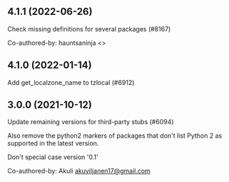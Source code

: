 ## 4.1.1 (2022-06-26)

Check missing definitions for several packages (#8167)

Co-authored-by: hauntsaninja <>

## 4.1.0 (2022-01-14)

Add get_localzone_name to tzlocal (#6912)

## 3.0.0 (2021-10-12)

Update remaining versions for third-party stubs (#6094)

Also remove the python2 markers of packages that don't list Python 2
as supported in the latest version.

Don't special case version '0.1'

Co-authored-by: Akuli <akuviljanen17@gmail.com>

